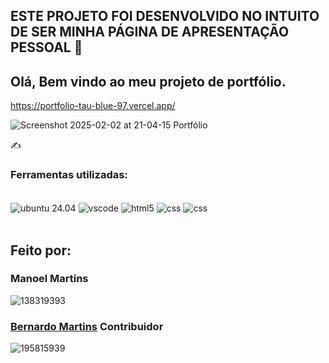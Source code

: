 ## ESTE PROJETO FOI DESENVOLVIDO NO INTUITO DE SER MINHA PÁGINA DE APRESENTAÇÃO PESSOAL 💯




## Olá, Bem vindo ao meu projeto de portfólio.


https://portfolio-tau-blue-97.vercel.app/

![Screenshot 2025-02-02 at 21-04-15 Portfólio](https://github.com/user-attachments/assets/8730e370-ac49-4bea-adeb-68400b38ca73)

✍️
### Ferramentas utilizadas:

<div style="display: inline_block"><br/>
   <img align="center" alt="ubuntu 24.04" src="https://img.shields.io/badge/Ubuntu-E95420?style=for-the-badge&logo=ubuntu&logoColor=white" />
  
   <img align="center" alt="vscode" src="https://img.shields.io/badge/Visual_Studio_Code-0078D4?style=for-the-badge&logo=visual%20studio%20code&logoColor=white" />
   
   <img align="center" alt="html5" src="https://img.shields.io/badge/HTML5-E34F26?style=for-the-badge&logo=html5&logoColor=white" />
   
   <img align="center" alt="css" src="https://img.shields.io/badge/CSS3-1572B6?style=for-the-badge&logo=css3&logoColor=white" />

   <img align="center" alt="css" src="https://img.shields.io/badge/Opera-FF1B2D?style=for-the-badge&logo=Opera&logoColor=white" />
    
</div><br/>


## Feito por:

### Manoel Martins







 ![138319393](https://github.com/user-attachments/assets/7997c8a6-58b8-4cbc-ba04-2c4d6b3a56e9)
### [Bernardo Martins](https://github.com/bernardomartins1204)     Contribuidor




 ![195815939](https://github.com/user-attachments/assets/27589050-3282-4365-9a4a-1a3b6052961a)


